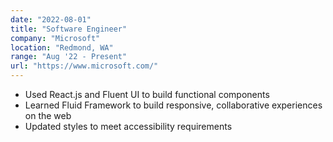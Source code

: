 ```yaml
---
date: "2022-08-01"
title: "Software Engineer"
company: "Microsoft"
location: "Redmond, WA"
range: "Aug '22 - Present"
url: "https://www.microsoft.com/"
---
```


- Used React.js and Fluent UI to build functional components
- Learned Fluid Framework to build responsive, collaborative experiences on the web
- Updated styles to meet accessibility requirements
